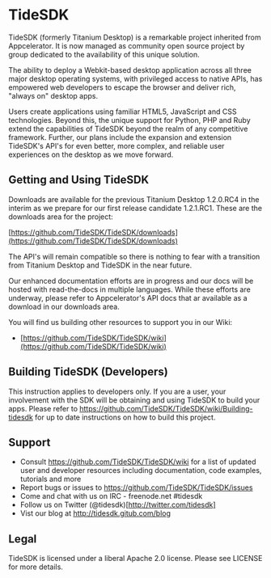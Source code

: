 TideSDK
=======

TideSDK (formerly Titanium Desktop) is a remarkable project inherited from Appcelerator. It is now managed as community open source project by group dedicated to the availability of this unique solution. 

The ability to deploy a Webkit-based desktop application across all three major desktop operating systems, with privileged access to native APIs, has empowered web developers to escape the browser and deliver rich, "always on" desktop apps. 

Users create applications using familiar HTML5, JavaScript and CSS technologies. Beyond this, the unique support for Python, PHP and Ruby extend the capabilities of TideSDK beyond the realm of any competitive framework. Further, our plans include the expansion and extension TideSDK's API's for even better, more complex, and reliable user experiences on the desktop as we move forward.


Getting and Using TideSDK
-------------------------

Downloads are available for the previous Titanium Desktop 1.2.0.RC4 in the interim as we prepare for our first release candidate 1.2.1.RC1. These are the downloads area for the project:

[https://github.com/TideSDK/TideSDK/downloads](https://github.com/TideSDK/TideSDK/downloads)

The API's will remain compatible so there is nothing to fear with a transition from Titanium Desktop and TideSDK in the near future.

Our enhanced documentation efforts are in progress and our docs will be hosted with read-the-docs in multiple languages. While these efforts are underway, please refer to Appcelerator's API docs that ar available as a download in our downloads area.

You will find us building other resources to support you in our Wiki:

* [https://github.com/TideSDK/TideSDK/wiki](https://github.com/TideSDK/TideSDK/wiki)


Building TideSDK (Developers)
-----------------------------

This instruction applies to developers only. If you are a user, your involvement with the SDK will be obtaining and using TideSDK to build your apps.
Please refer to https://github.com/TideSDK/TideSDK/wiki/Building-tidesdk
for up to date instructions on how to build this project.

Support
-------
- Consult https://github.com/TideSDK/TideSDK/wiki for a list of updated user and developer resources including documentation, code examples, tutorials and more
- Report bugs or issues to https://github.com/TideSDK/TideSDK/issues
- Come and chat with us on IRC - freenode.net #tidesdk
- Follow us on Twitter (@tidesdk)[http://twitter.com/tidesdk]
- Vist our blog at http://tidesdk.gitub.com/blog

Legal
-----
TideSDK is licensed under a liberal Apache 2.0 license.
Please see LICENSE for more details.
